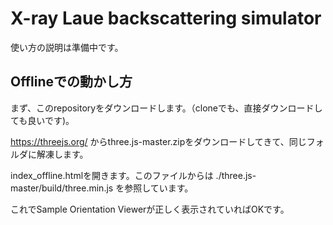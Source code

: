 # X-ray Laue backscattering simulator

使い方の説明は準備中です。

## Offlineでの動かし方
まず、このrepositoryをダウンロードします。（cloneでも、直接ダウンロードしても良いです)。

https://threejs.org/ からthree.js-master.zipをダウンロードしてきて、同じフォルダに解凍します。

index_offline.htmlを開きます。このファイルからは ./three.js-master/build/three.min.js を参照しています。

これでSample Orientation Viewerが正しく表示されていればOKです。

 
